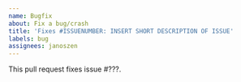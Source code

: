 ```yaml
---
name: Bugfix
about: Fix a bug/crash
title: 'Fixes #ISSUENUMBER: INSERT SHORT DESCRIPTION OF ISSUE'
labels: bug
assignees: janoszen
---
```


This pull request fixes issue #???.
